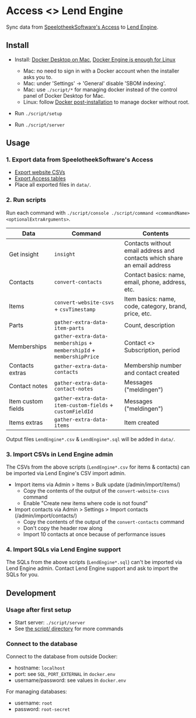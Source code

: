 # Access <> Lend Engine

Sync data from [SpeelotheekSoftware's Access](https://speelotheeksoftware.nl/) to [Lend Engine](https://www.lend-engine.com/).


## Install

- Install: [Docker Desktop on Mac](https://docs.docker.com/desktop/install/mac-install/), [Docker Engine is enough for Linux](https://docs.docker.com/engine/install/ubuntu/)
    - Mac: no need to sign in with a Docker account when the installer asks you to.
    - Mac: under 'Settings' -> 'General' disable 'SBOM indexing'.
    - Mac: use `./script/*` for managing docker instead of the control panel of Docker Desktop for Mac.
    - Linux: follow [Docker post-installation](https://docs.docker.com/engine/install/linux-postinstall/) to manage docker without root.

- Run `./script/setup`
- Run `./script/server`


## Usage

### 1. Export data from SpeelotheekSoftware's Access

- [Export website CSVs](/docs/Export%20website%20CSVs.md)
- [Export Access tables](/docs/Export%20Access%20tables.md)
- Place all exported files in `data/`.

### 2. Run scripts

Run each command with `./script/console ./script/command <commandName> <optionalExtraArguments>`.

| Data | Command | Contents |
| --- | --- | --- |
| Get insight | `insight` | Contacts without email address and contacts which share an email address |
| Contacts | `convert-contacts` | Contact basics: name, email, phone, address, etc. |
| Items | `convert-website-csvs` + `csvTimestamp` | Item basics: name, code, category, brand, price, etc. |
| Parts | `gather-extra-data-item-parts` | Count, description |
| Memberships | `gather-extra-data-memberships` + `membershipId` + `membershipPrice` | Contact <> Subscription, period |
| Contacts extras | `gather-extra-data-contacts` | Membership number and contact created |
| Contact notes | `gather-extra-data-contact-notes` | Messages ("meldingen") |
| Item custom fields | `gather-extra-data-item-custom-fields` + `customFieldId` | Messages ("meldingen") |
| Items extras | `gather-extra-data-items` | Item created |

Output files `LendEngine*.csv` & `LendEngine*.sql` will be added in `data/`.

### 3. Import CSVs in Lend Engine admin

The CSVs from the above scripts (`LendEngine*.csv` for items & contacts) can be imported via Lend Engine's CSV import admin.

- Import items via Admin > Items > Bulk update (/admin/import/items/)
	- Copy the contents of the output of the `convert-website-csvs` command
	- Enable "Create new items where code is not found"
- Import contacts via Admin > Settings > Import contacts (/admin/import/contacts/)
	- Copy the contents of the output of the `convert-contacts` command
	- Don't copy the header row along
	- Import 10 contacts at once because of performance issues

### 4. Import SQLs via Lend Engine support

The SQLs from the above scripts (`LendEngine*.sql`) can't be imported via Lend Engine admin.
Contact Lend Engine support and ask to import the SQLs for you.


## Development

### Usage after first setup

- Start server: `./script/server`
- See [the script/ directory](/script/README.md) for more commands

### Connect to the database

Connect to the database from outside Docker:

- hostname: `localhost`
- port: see `SQL_PORT_EXTERNAL` in `docker.env`
- username/password: see values in `docker.env`

For managing databases:

- username: `root`
- password: `root-secret`
